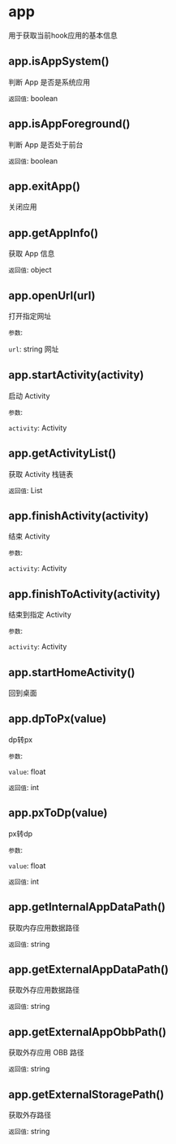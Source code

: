 # app

用于获取当前hook应用的基本信息

## app.isAppSystem()

判断 App 是否是系统应用

`返回值`: boolean

## app.isAppForeground()

判断 App 是否处于前台

`返回值`: boolean

## app.exitApp()

关闭应用

## app.getAppInfo()

获取 App 信息

`返回值`: object

## app.openUrl(url)

打开指定网址

`参数`:

`url`: string 网址

## app.startActivity(activity)

启动 Activity

`参数`:

`activity`: Activity

## app.getActivityList()

获取 Activity 栈链表

`返回值`: List<Activity>

## app.finishActivity(activity)

结束 Activity

`参数`:

`activity`: Activity

## app.finishToActivity(activity)

结束到指定 Activity

`参数`:

`activity`: Activity

## app.startHomeActivity()

回到桌面

## app.dpToPx(value)

dp转px

`参数`:

`value`: float

`返回值`: int

## app.pxToDp(value)

px转dp

`参数`:

`value`: float

`返回值`: int

## app.getInternalAppDataPath()

获取内存应用数据路径

`返回值`: string

## app.getExternalAppDataPath()

获取外存应用数据路径

`返回值`: string

## app.getExternalAppObbPath()

获取外存应用 OBB 路径

`返回值`: string

## app.getExternalStoragePath()

获取外存路径

`返回值`: string
